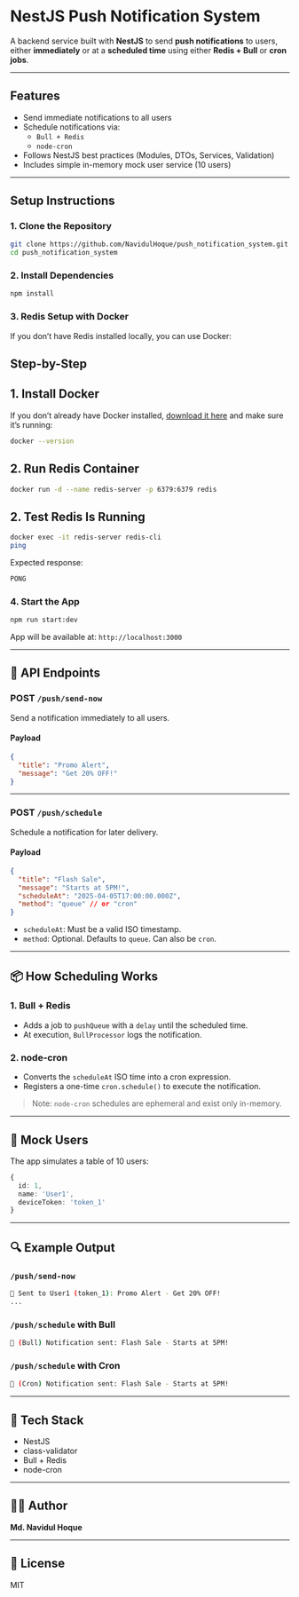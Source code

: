 # NestJS Push Notification System

A backend service built with **NestJS** to send **push notifications** to users, either **immediately** or at a **scheduled time** using either **Redis + Bull** or **cron jobs**.

---

## Features

- Send immediate notifications to all users
- Schedule notifications via:
  - `Bull + Redis`
  - `node-cron`
- Follows NestJS best practices (Modules, DTOs, Services, Validation)
- Includes simple in-memory mock user service (10 users)

---

## Setup Instructions

### 1. Clone the Repository
```bash
git clone https://github.com/NavidulHoque/push_notification_system.git
cd push_notification_system
```

### 2. Install Dependencies
```bash
npm install
```

### 3. Redis Setup with Docker

If you don’t have Redis installed locally, you can use Docker:

## Step-by-Step

## 1. Install Docker

If you don’t already have Docker installed, [download it here](https://www.docker.com/products/docker-desktop/) and make sure it’s running:

```bash
docker --version
```

## 2. Run Redis Container

```bash
docker run -d --name redis-server -p 6379:6379 redis
```

## 2. Test Redis Is Running

```bash
docker exec -it redis-server redis-cli
ping
```

Expected response:
```bash
PONG
```

### 4. Start the App
```bash
npm run start:dev
```

App will be available at: `http://localhost:3000`

---

## 📮 API Endpoints

### POST `/push/send-now`
Send a notification immediately to all users.

#### Payload
```json
{
  "title": "Promo Alert",
  "message": "Get 20% OFF!"
}
```

---

### POST `/push/schedule`
Schedule a notification for later delivery.

#### Payload
```json
{
  "title": "Flash Sale",
  "message": "Starts at 5PM!",
  "scheduleAt": "2025-04-05T17:00:00.000Z",
  "method": "queue" // or "cron"
}
```
- `scheduleAt`: Must be a valid ISO timestamp.
- `method`: Optional. Defaults to `queue`. Can also be `cron`.

---

## 📦 How Scheduling Works

### 1. Bull + Redis
- Adds a job to `pushQueue` with a `delay` until the scheduled time.
- At execution, `BullProcessor` logs the notification.

### 2. node-cron
- Converts the `scheduleAt` ISO time into a cron expression.
- Registers a one-time `cron.schedule()` to execute the notification.

> Note: `node-cron` schedules are ephemeral and exist only in-memory.

---

## 👥 Mock Users
The app simulates a table of 10 users:
```ts
{
  id: 1,
  name: 'User1',
  deviceToken: 'token_1'
}
```

---

## 🔍 Example Output

### `/push/send-now`
```bash
📲 Sent to User1 (token_1): Promo Alert - Get 20% OFF!
...
```

### `/push/schedule` with Bull
```bash
🔔 (Bull) Notification sent: Flash Sale - Starts at 5PM!
```

### `/push/schedule` with Cron
```bash
🔔 (Cron) Notification sent: Flash Sale - Starts at 5PM!
```

---

## 📌 Tech Stack
- NestJS
- class-validator
- Bull + Redis
- node-cron

---

## 🧑‍💻 Author
**Md. Navidul Hoque**

---

## 📜 License
MIT
